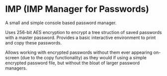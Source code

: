 IMP (IMP Manager for Passwords)
===============================

A small and simple console based password manager.

Uses 256-bit AES encryption to encrypt a tree struction of saved passwords
with a master password. Provides a basic interactive environment to print
and copy these passwords.

Allows working with encrypted passwords without them ever appearing on-screen
(due to the copy functionality) as they would if using a simple encrypted
password file, but without the bloat of larger password managers.
